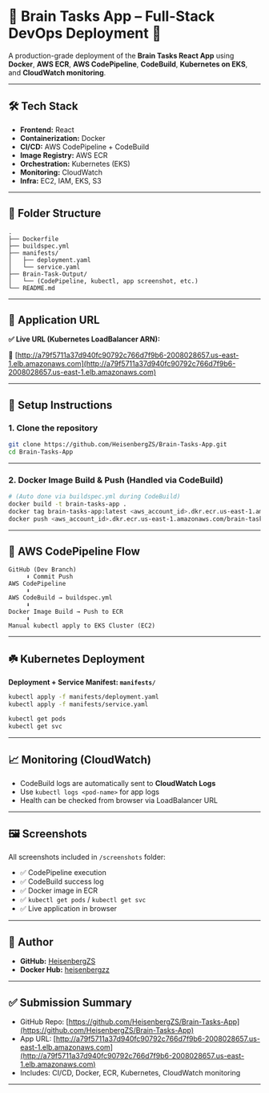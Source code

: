 # 🧠 Brain Tasks App – Full-Stack DevOps Deployment 🚀

A production-grade deployment of the **Brain Tasks React App** using **Docker**, **AWS ECR**, **AWS CodePipeline**, **CodeBuild**, **Kubernetes on EKS**, and **CloudWatch monitoring**.

---

## 🛠️ Tech Stack

* **Frontend:** React
* **Containerization:** Docker
* **CI/CD:** AWS CodePipeline + CodeBuild
* **Image Registry:** AWS ECR
* **Orchestration:** Kubernetes (EKS)
* **Monitoring:** CloudWatch
* **Infra:** EC2, IAM, EKS, S3

---

## 📂 Folder Structure

```
.
├── Dockerfile
├── buildspec.yml
├── manifests/
│   ├── deployment.yaml
│   └── service.yaml
├── Brain-Task-Output/
│   └── (CodePipeline, kubectl, app screenshot, etc.)
└── README.md
```

---

## 🚀 Application URL

**✅ Live URL (Kubernetes LoadBalancer ARN):**

🔗 [http://a79f5711a37d940fc90792c766d7f9b6-2008028657.us-east-1.elb.amazonaws.com](http://a79f5711a37d940fc90792c766d7f9b6-2008028657.us-east-1.elb.amazonaws.com)

---

## 🔧 Setup Instructions

### 1. Clone the repository

```bash
git clone https://github.com/HeisenbergZS/Brain-Tasks-App.git
cd Brain-Tasks-App
```

---

### 2. Docker Image Build & Push (Handled via CodeBuild)

```bash
# (Auto done via buildspec.yml during CodeBuild)
docker build -t brain-tasks-app .
docker tag brain-tasks-app:latest <aws_account_id>.dkr.ecr.us-east-1.amazonaws.com/brain-tasks-app
docker push <aws_account_id>.dkr.ecr.us-east-1.amazonaws.com/brain-tasks-app
```

---

## 📆 AWS CodePipeline Flow

```
GitHub (Dev Branch)
     ⬇️ Commit Push
AWS CodePipeline
     ⬇️
AWS CodeBuild → buildspec.yml
     ⬇️
Docker Image Build → Push to ECR
     ⬇️
Manual kubectl apply to EKS Cluster (EC2)
```

---

## ☘️ Kubernetes Deployment

**Deployment + Service Manifest: `manifests/`**

```bash
kubectl apply -f manifests/deployment.yaml
kubectl apply -f manifests/service.yaml

kubectl get pods
kubectl get svc
```

---

## 📈 Monitoring (CloudWatch)

* CodeBuild logs are automatically sent to **CloudWatch Logs**
* Use `kubectl logs <pod-name>` for app logs
* Health can be checked from browser via LoadBalancer URL

---

## 🖼️ Screenshots

All screenshots included in `/screenshots` folder:

* ✅ CodePipeline execution
* ✅ CodeBuild success log
* ✅ Docker image in ECR
* ✅ `kubectl get pods` / `kubectl get svc`
* ✅ Live application in browser

---

## 👤 Author

* **GitHub:** [HeisenbergZS](https://github.com/HeisenbergZS)
* **Docker Hub:** [heisenbergzz](https://hub.docker.com/u/heisenbergzz)

---

## ✅ Submission Summary

* GitHub Repo: [https://github.com/HeisenbergZS/Brain-Tasks-App](https://github.com/HeisenbergZS/Brain-Tasks-App)
* App URL: [http://a79f5711a37d940fc90792c766d7f9b6-2008028657.us-east-1.elb.amazonaws.com](http://a79f5711a37d940fc90792c766d7f9b6-2008028657.us-east-1.elb.amazonaws.com)
* Includes: CI/CD, Docker, ECR, Kubernetes, CloudWatch monitoring

---
